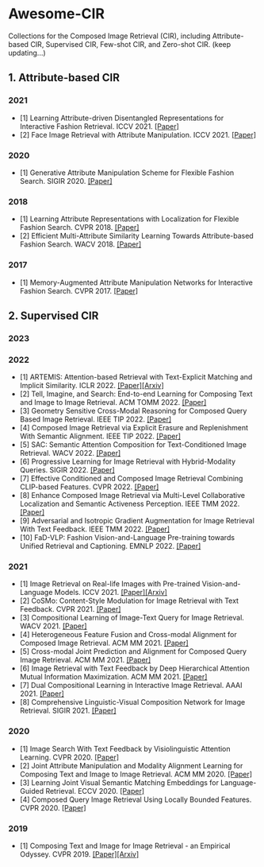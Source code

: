 # Awesome-CIR
Collections for the Composed Image Retrieval (CIR), including Attribute-based CIR, Supervised CIR, Few-shot CIR, and Zero-shot CIR. (keep updating...)

## 1. Attribute-based CIR
### 2021
- [1] Learning Attribute-driven Disentangled Representations for Interactive Fashion Retrieval. ICCV 2021. [[Paper]](https://ieeexplore.ieee.org/document/9711479)
- [2] Face Image Retrieval with Attribute Manipulation. ICCV 2021. [[Paper]](https://ieeexplore.ieee.org/document/9710728)
### 2020
- [1] Generative Attribute Manipulation Scheme for Flexible Fashion Search. SIGIR 2020. [[Paper]](https://dl.acm.org/doi/10.1145/3397271.3401150)
### 2018
- [1] Learning Attribute Representations with Localization for Flexible Fashion Search. CVPR 2018. [[Paper]](https://ieeexplore.ieee.org/stamp/stamp.jsp?tp=&arnumber=8578902)
- [2] Efficient Multi-Attribute Similarity Learning Towards Attribute-based Fashion Search. WACV 2018. [[Paper]](https://ieeexplore.ieee.org/stamp/stamp.jsp?tp=&arnumber=8354290)
### 2017
- [1] Memory-Augmented Attribute Manipulation Networks for Interactive Fashion Search. CVPR 2017. [[Paper]](https://ieeexplore.ieee.org/stamp/stamp.jsp?tp=&arnumber=8100135)

## 2. Supervised CIR

### 2023

### 2022
- [1] ARTEMIS: Attention-based Retrieval with Text-Explicit Matching and Implicit Similarity. ICLR 2022. [[Paper]](https://openreview.net/forum?id=CVfLvQq9gLo)[[Arxiv]](https://arxiv.org/abs/2203.08101)
- [2] Tell, Imagine, and Search: End-to-end Learning for Composing Text and Image to Image Retrieval. ACM TOMM 2022. [[Paper]](https://dl.acm.org/doi/10.1145/3478642)
- [3] Geometry Sensitive Cross-Modal Reasoning for Composed Query Based Image Retrieval. IEEE TIP 2022. [[Paper]](https://ieeexplore.ieee.org/document/9667308)
- [4] Composed Image Retrieval via Explicit Erasure and Replenishment With Semantic Alignment. IEEE TIP 2022. [[Paper]](https://ieeexplore.ieee.org/document/9887834)
- [5] SAC: Semantic Attention Composition for Text-Conditioned Image Retrieval. WACV 2022. [[Paper]](https://openaccess.thecvf.com/content/WACV2022/html/Jandial_SAC_Semantic_Attention_Composition_for_Text-Conditioned_Image_Retrieval_WACV_2022_paper.html)
- [6] Progressive Learning for Image Retrieval with Hybrid-Modality Queries. SIGIR 2022. [[Paper]](https://dl.acm.org/doi/10.1145/3477495.3532047)
- [7] Effective Conditioned and Composed Image Retrieval Combining CLIP-based Features. CVPR 2022. [[Paper]](https://openaccess.thecvf.com/content/CVPR2022/papers/Baldrati_Effective_Conditioned_and_Composed_Image_Retrieval_Combining_CLIP-Based_Features_CVPR_2022_paper.pdf)
- [8] Enhance Composed Image Retrieval via Multi-Level Collaborative Localization and Semantic Activeness Perception. IEEE TMM 2022. [[Paper]](https://ieeexplore.ieee.org/document/10120671)
- [9] Adversarial and Isotropic Gradient Augmentation for Image Retrieval With Text Feedback. IEEE TMM 2022. [[Paper]](https://ieeexplore.ieee.org/abstract/document/9953564/authors#authors)
- [10] FaD-VLP: Fashion Vision-and-Language Pre-training towards Unified Retrieval and Captioning. EMNLP 2022. [[Paper]](https://aclanthology.org/2022.emnlp-main.716/)

### 2021
- [1] Image Retrieval on Real-life Images with Pre-trained Vision-and-Language Models. ICCV 2021. [[Paper]](https://ieeexplore.ieee.org/document/9710082/citations#citations)[[Arxiv]](https://arxiv.org/abs/2108.04024)
- [2] CoSMo: Content-Style Modulation for Image Retrieval with Text Feedback. CVPR 2021. [[Paper]](https://ieeexplore.ieee.org/document/9577437)
- [3] Compositional Learning of Image-Text Query for Image Retrieval. WACV 2021. [[Paper]](https://ieeexplore.ieee.org/document/9423122)
- [4] Heterogeneous Feature Fusion and Cross-modal Alignment for Composed Image Retrieval. ACM MM 2021. [[Paper]](https://dl.acm.org/doi/abs/10.1145/3474085.3475659)
- [5] Cross-modal Joint Prediction and Alignment for Composed Query Image Retrieval. ACM MM 2021. [[Paper]](https://dl.acm.org/doi/10.1145/3474085.3475483)
- [6] Image Retrieval with Text Feedback by Deep Hierarchical Attention Mutual Information Maximization. ACM MM 2021. [[Paper]](https://dl.acm.org/doi/pdf/10.1145/3474085.3475619)
- [7] Dual Compositional Learning in Interactive Image Retrieval. AAAI 2021. [[Paper]](https://ojs.aaai.org/index.php/AAAI/article/view/16271)
- [8] Comprehensive Linguistic-Visual Composition Network for Image Retrieval. SIGIR 2021. [[Paper]](https://dl.acm.org/doi/abs/10.1145/3404835.3462967)
### 2020
- [1] Image Search With Text Feedback by Visiolinguistic Attention Learning. CVPR 2020. [[Paper]](https://ieeexplore.ieee.org/document/9157634)
- [2] Joint Attribute Manipulation and Modality Alignment Learning for Composing Text and Image to Image Retrieval. ACM MM 2020. [[Paper]](https://dl.acm.org/doi/10.1145/3394171.3413917)
- [3] Learning Joint Visual Semantic Matching Embeddings for Language-Guided Retrieval. ECCV 2020. [[Paper]](https://link.springer.com/content/pdf/10.1007/978-3-030-58542-6_9.pdf?pdf=inline%20link)
- [4] Composed Query Image Retrieval Using Locally Bounded Features. CVPR 2020. [[Paper]](https://ieeexplore.ieee.org/stamp/stamp.jsp?tp=&arnumber=9157125)
### 2019
- [1] Composing Text and Image for Image Retrieval - an Empirical Odyssey. CVPR 2019. [[Paper]](https://ieeexplore.ieee.org/document/8953387)[[Arxiv]](https://arxiv.org/abs/1812.07119)

